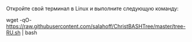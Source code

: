 Откройте свой терминал в Linux и выполните следующую команду:

wget -qO- https://raw.githubusercontent.com/salahoff/ChristBASHTree/master/tree-RU.sh | bash
